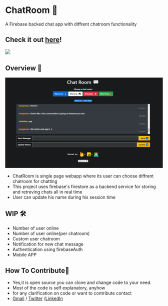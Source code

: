 # ChatRoom 💬
 A Firebase backed chat app with diffrent chatroom functionality

 ## Check it out [here]!
<img src="https://forthebadge.com/images/badges/made-with-javascript.svg"> 

## Overview 👀
<img src="gitres/img.png">

- ChatRoom is single page webapp where its user can choose diffrent chatroom for chatting
- This project uses firebase's firestore as a backend service for storing and retreving chats all in real time
- User can update his name during his session time

## WIP 🛠
- Number of user online
- Number of user online(per chatroom)
- Custom user chatroom
- Notification for new chat message
- Authentication using firebaseAuth
- Mobile APP

## How To Contribute🤝 
- Yes,it is open source you can clone and change code to your need.
- Most of the code is self explanatory, anyhow
- for any clarification on code or want to contribute contact 
- [Gmail] / [Twitter] /[LinkedIn]

[Gmail]: <mailto:vashish888@gmail.com>
[LinkedIn]: <https://www.linkedin.com/in/asish-raju-7a0b90192>
[Twitter]: <https://twitter.com/vashish888>
[here]:<http://asishraju.me/ChatRoom/>



